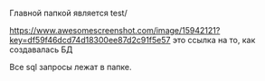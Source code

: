 Главной папкой является test/

https://www.awesomescreenshot.com/image/15942121?key=df59f46dcd74d18300ee87d2c91f5e57 это ссылка на то, как создавалась БД

Все sql запросы лежат в папке.
